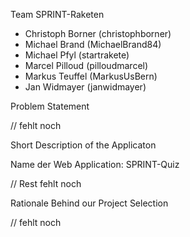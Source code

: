 Team SPRINT-Raketen
- Christoph Borner (christophborner)
- Michael	Brand (MichaelBrand84)
- Michael	Pfyl (startrakete)
- Marcel Pilloud (pilloudmarcel)
- Markus Teuffel (MarkusUsBern)
- Jan	Widmayer (janwidmayer)


Problem Statement

// fehlt noch


Short Description of the Applicaton

Name der Web Application: SPRINT-Quiz

// Rest fehlt noch


Rationale Behind our Project Selection

// fehlt noch

